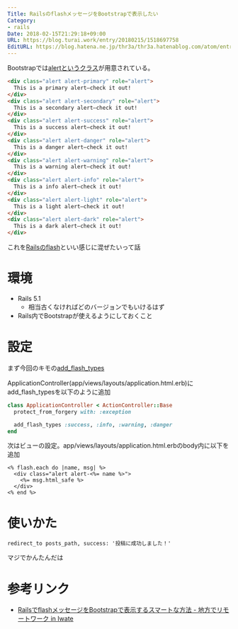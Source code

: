 ```yaml
---
Title: RailsのflashメッセージをBootstrapで表示したい
Category:
- rails
Date: 2018-02-15T21:29:18+09:00
URL: https://blog.turai.work/entry/20180215/1518697758
EditURL: https://blog.hatena.ne.jp/thr3a/thr3a.hatenablog.com/atom/entry/17391345971616691366
---
```


Bootstrapでは[alertというクラス](https://getbootstrap.com/docs/4.0/components/alerts/)が用意されている。

```html
<div class="alert alert-primary" role="alert">
  This is a primary alert—check it out!
</div>
<div class="alert alert-secondary" role="alert">
  This is a secondary alert—check it out!
</div>
<div class="alert alert-success" role="alert">
  This is a success alert—check it out!
</div>
<div class="alert alert-danger" role="alert">
  This is a danger alert—check it out!
</div>
<div class="alert alert-warning" role="alert">
  This is a warning alert—check it out!
</div>
<div class="alert alert-info" role="alert">
  This is a info alert—check it out!
</div>
<div class="alert alert-light" role="alert">
  This is a light alert—check it out!
</div>
<div class="alert alert-dark" role="alert">
  This is a dark alert—check it out!
</div>
```

これを[Railsのflash](http://railsdoc.com/references/flash)といい感じに混ぜたいって話


# 環境

- Rails 5.1
  - 相当古くなければどのバージョンでもいけるはず
- Rails内でBootstrapが使えるようにしておくこと

# 設定

まず今回のキモの[add_flash_types](http://railsdoc.com/references/add_flash_types)

ApplicationController(app/views/layouts/application.html.erb)にadd_flash_typesを以下のように追加

```ruby
class ApplicationController < ActionController::Base
  protect_from_forgery with: :exception

  add_flash_types :success, :info, :warning, :danger
end
```

次はビューの設定。app/views/layouts/application.html.erbのbody内に以下を追加

```
<% flash.each do |name, msg| %>
  <div class="alert alert-<%= name %>">
    <%= msg.html_safe %>
  </div>
<% end %>
```

# 使いかた

```
redirect_to posts_path, success: '投稿に成功しました！'
```

マジでかんたんだは


# 参考リンク

- [RailsでflashメッセージをBootstrapで表示するスマートな方法 - 地方でリモートワーク in Iwate](http://www.tom08.net/entry/2017/02/08/215921)
